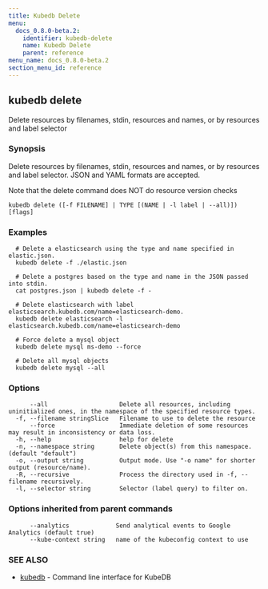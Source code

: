```yaml
---
title: Kubedb Delete
menu:
  docs_0.8.0-beta.2:
    identifier: kubedb-delete
    name: Kubedb Delete
    parent: reference
menu_name: docs_0.8.0-beta.2
section_menu_id: reference
---
```

## kubedb delete

Delete resources by filenames, stdin, resources and names, or by resources and label selector

### Synopsis

Delete resources by filenames, stdin, resources and names, or by resources and label selector. JSON and YAML formats are accepted. 

Note that the delete command does NOT do resource version checks

```
kubedb delete ([-f FILENAME] | TYPE [(NAME | -l label | --all)]) [flags]
```

### Examples

```
  # Delete a elasticsearch using the type and name specified in elastic.json.
  kubedb delete -f ./elastic.json
  
  # Delete a postgres based on the type and name in the JSON passed into stdin.
  cat postgres.json | kubedb delete -f -
  
  # Delete elasticsearch with label elasticsearch.kubedb.com/name=elasticsearch-demo.
  kubedb delete elasticsearch -l elasticsearch.kubedb.com/name=elasticsearch-demo
  
  # Force delete a mysql object
  kubedb delete mysql ms-demo --force
  
  # Delete all mysql objects
  kubedb delete mysql --all
```

### Options

```
      --all                    Delete all resources, including uninitialized ones, in the namespace of the specified resource types.
  -f, --filename stringSlice   Filename to use to delete the resource
      --force                  Immediate deletion of some resources may result in inconsistency or data loss.
  -h, --help                   help for delete
  -n, --namespace string       Delete object(s) from this namespace. (default "default")
  -o, --output string          Output mode. Use "-o name" for shorter output (resource/name).
  -R, --recursive              Process the directory used in -f, --filename recursively.
  -l, --selector string        Selector (label query) to filter on.
```

### Options inherited from parent commands

```
      --analytics             Send analytical events to Google Analytics (default true)
      --kube-context string   name of the kubeconfig context to use
```

### SEE ALSO

* [kubedb](/docs/0.8.0-beta.2/reference/kubedb)	 - Command line interface for KubeDB


